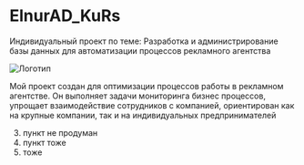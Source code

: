 # ElnurAD_KuRs
 Индивидуальный проект по теме: Разработка и администрирование базы данных для  автоматизации процессов рекламного агентства

![Логотип]("Логотип")

Мой проект создан для оптимизации процессов работы в рекламном агентстве. Он выполняет задачи мониторинга бизнес процессов, упрощает взаимодействие сотрудников с компанией, ориентирован как на крупные компании, так и на индивидуальных предпринимателей 

3. пункт не продуман
4. пункт тоже
5. тоже

